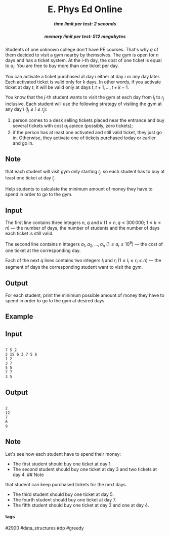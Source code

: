 <h1 style='text-align: center;'> E. Phys Ed Online</h1>

<h5 style='text-align: center;'>time limit per test: 2 seconds</h5>
<h5 style='text-align: center;'>memory limit per test: 512 megabytes</h5>

Students of one unknown college don't have PE courses. That's why $q$ of them decided to visit a gym nearby by themselves. The gym is open for $n$ days and has a ticket system. At the $i$-th day, the cost of one ticket is equal to $a_i$. You are free to buy more than one ticket per day.

You can activate a ticket purchased at day $i$ either at day $i$ or any day later. Each activated ticket is valid only for $k$ days. In other words, if you activate ticket at day $t$, it will be valid only at days $t, t + 1, \dots, t + k - 1$. 

You know that the $j$-th student wants to visit the gym at each day from $l_j$ to $r_j$ inclusive. Each student will use the following strategy of visiting the gym at any day $i$ ($l_j \le i \le r_j$):

1. person comes to a desk selling tickets placed near the entrance and buy several tickets with cost $a_i$ apiece (possibly, zero tickets);
2. if the person has at least one activated and still valid ticket, they just go in. Otherwise, they activate one of tickets purchased today or earlier and go in.

## Note

 that each student will visit gym only starting $l_j$, so each student has to buy at least one ticket at day $l_j$.

Help students to calculate the minimum amount of money they have to spend in order to go to the gym.

## Input

The first line contains three integers $n$, $q$ and $k$ ($1 \le n, q \le 300\,000$; $1 \le k \le n$) — the number of days, the number of students and the number of days each ticket is still valid. 

The second line contains $n$ integers $a_1, a_2, \dots, a_n$ ($1 \le a_i \le 10^9$) — the cost of one ticket at the corresponding day.

Each of the next $q$ lines contains two integers $l_i$ and $r_i$ ($1 \le l_i \le r_i \le n$) — the segment of days the corresponding student want to visit the gym.

## Output

For each student, print the minimum possible amount of money they have to spend in order to go to the gym at desired days.

## Example

## Input


```

7 5 2
2 15 6 3 7 5 6
1 2
3 7
5 5
7 7
3 5

```
## Output


```

2
12
7
6
9

```
## Note

Let's see how each student have to spend their money: 

* The first student should buy one ticket at day $1$.
* The second student should buy one ticket at day $3$ and two tickets at day $4$. ## Note

 that student can keep purchased tickets for the next days.
* The third student should buy one ticket at day $5$.
* The fourth student should buy one ticket at day $7$.
* The fifth student should buy one ticket at day $3$ and one at day $4$.


#### tags 

#2900 #data_structures #dp #greedy 